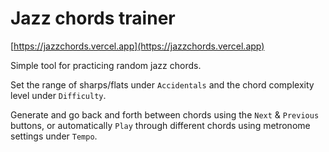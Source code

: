 # Jazz chords trainer

[https://jazzchords.vercel.app](https://jazzchords.vercel.app)

Simple tool for practicing random jazz chords.

Set the range of sharps/flats under `Accidentals` and the chord complexity level under `Difficulty`.

Generate and go back and forth between chords using the `Next` & `Previous` buttons, or automatically `Play` through different chords using metronome settings under `Tempo`.
